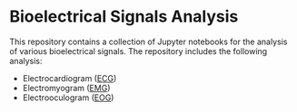 # Bioelectrical Signals Analysis

This repository contains a collection of Jupyter notebooks for the analysis of various bioelectrical signals. The repository includes the following analysis:

- Electrocardiogram ([ECG](./ECG))
- Electromyogram ([EMG](./EMG))
- Electrooculogram ([EOG](./EOG))
